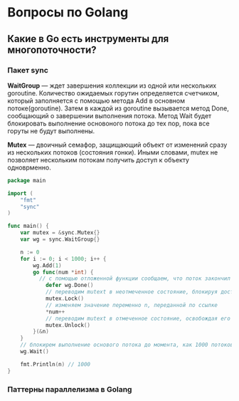 # Вопросы по Golang

## Какие в Go есть инструменты для многопоточности?

### Пакет sync
**WaitGroup** — ждет завершения коллекции из одной или нескольких goroutine. 
Количество ожидаемых горутин определяется счетчиком, который заполняется с помощью метода Add в основном потоке(goroutine).
Затем в каждой из goroutine вызывается метод Done, сообщающий о завершении выполнения потока. 
Метод Wait будет блокировать выполнение основоного потока до тех пор, пока все горуты не будут выполнены.

**Mutex** — двоичный семафор, защищающий объект от изменений сразу из нескольких потоков (состояния гонки).
Иными словами, mutex не позволяет нескольким потокам получить доступ к объекту одноврменно.

```go
package main

import (
	"fmt"
	"sync"
)

func main() {
	var mutex = &sync.Mutex{}
	var wg = sync.WaitGroup{}

	n := 0
	for i := 0; i < 1000; i++ {
		wg.Add(1)
		go func(num *int) {
		  // с помощью отложенной функции сообщаем, что поток закончил выполнение
			defer wg.Done()
			// переводим mutext в неотмеченное состояние, блокируя доступ для других потоков 
			mutex.Lock()
			// изменяем значение переменно n, переданной по ссылке
			*num++ 
			// переводим mutext в отмеченное состояние, освобождая его для других потоков
			mutex.Unlock() 
		}(&n)
	}
	// блокирем выполнение основого потока до момента, как 1000 потоков сообщат о прекращении работы
	wg.Wait() 

	fmt.Println(n) // 1000
}
```


### Паттерны параллелизма в Golang